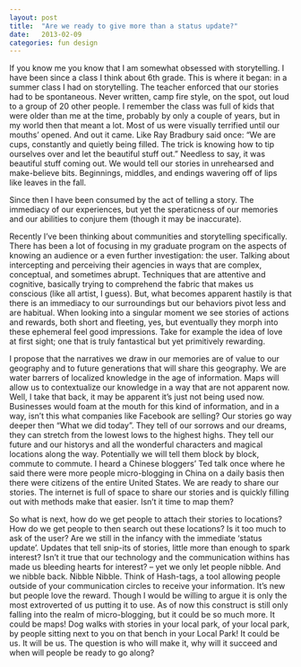 ```yaml
---
layout: post
title:  "Are we ready to give more than a status update?"
date:   2013-02-09
categories: fun design
---
```


If you know me you know that I am somewhat obsessed with storytelling. I have been since a class I think about 6th grade. This is where it began: in a summer class I had on storytelling. The teacher enforced that our stories had to be spontaneous. Never written, camp fire style, on the spot, out loud to a group of 20 other people. I remember the class was full of kids that were older than me at the time, probably by only a couple of years, but in my world then that meant a lot. Most of us were visually terrified until our mouths’ opened. And out it came. Like Ray Bradbury said once: “We are cups, constantly and quietly being filled. The trick is knowing how to tip ourselves over and let the beautiful stuff out.” Needless to say, it was beautiful stuff coming out. We would tell our stories in unrehearsed and make-believe bits. Beginnings, middles, and endings wavering off of lips like leaves in the fall. 

Since then I have been consumed by the act of telling a story. The immediacy of our experiences, but yet the speraticness of our memories and our abilities to conjure them (though it may be inaccurate).

Recently I’ve been thinking about communities and storytelling specifically. There has been a lot of focusing in my graduate program on the aspects of knowing an audience or a even further investigation: the user. Talking about intercepting and perceiving their agencies in ways that are complex, conceptual, and sometimes abrupt. Techniques that are attentive and cognitive, basically trying to comprehend the fabric that makes us conscious (like all artist, I guess). But, what becomes apparent hastily is that there is an immediacy to our surroundings but our behaviors pivot less and are habitual. When looking into a singular moment we see stories of actions and rewards, both short and fleeting, yes, but eventually they morph into these ephemeral feel good impressions. Take for example the idea of love at first sight; one that is truly fantastical but yet primitively rewarding. 

I propose that the narratives we draw in our memories are of value to our geography and to future generations that will share this geography. We are water barrers of localized knowledge in the age of information. Maps will allow us to contextualize our knowledge in a way that are not apparent now. Well, I take that back, it may be apparent it’s just not being used now. Businesses would foam at the mouth for this kind of information, and in a way, isn’t this what companies like Facebook are selling? Our stories go way deeper then “What we did today”. They tell of our sorrows and our dreams, they can stretch from the lowest lows to the highest highs. They tell our future and our historys and all the wonderful characters and magical locations along the way. Potentially we will tell them block by block, commute to commute. I heard a Chinese bloggers’ Ted talk once where he said there were more people micro-blogging in China on a daily basis then there were citizens of the entire United States. We are ready to share our stories. The internet is full of space to share our stories and is quickly filling out with methods make that easier. Isn’t it time to map them? 

So what is next, how do we get people to attach their stories to locations? How do we get people to then search out these locations? Is it too much to ask of the user? Are we still in the infancy with the immediate ‘status update’. Updates that tell snip-its of stories, little more than enough to spark interest? Isn’t it true that our technology and the communication withins has made us bleeding hearts for interest? – yet we only let people nibble. And we nibble back. Nibble Nibble. Think of Hash-tags, a tool allowing people outside of your communication circles to receive your information. It’s new but people love the reward. Though I would be willing to argue it is only the most extroverted of us putting it to use. As of now this construct is still only falling into the realm of micro-blogging, but it could be so much more. It could be maps! Dog walks with stories in your local park, of your local park, by people sitting next to you on that bench in your Local Park! It could be us. It will be us. The question is who will make it, why will it succeed and when will people be ready to go along?